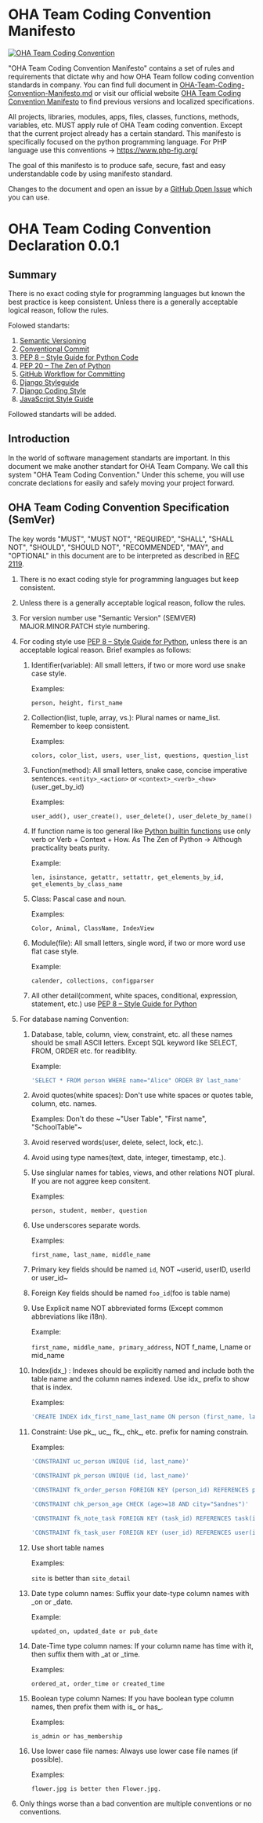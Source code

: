# OHA Team Coding Convention Manifesto

[![OHA Team Coding Convention](https://img.shields.io/badge/OHA%20Team%20Coding%20Convention-0.1.0-green)](https://github.com/oha-organization/OHA-Team-Coding-Convention-Manifesto/)

"OHA Team Coding Convention Manifesto" contains a set of rules and requirements that dictate why and how OHA Team follow coding convention standards in company. You can find full document in [OHA-Team-Coding-Convention-Manifesto.md](./README.md) or visit our official website [OHA Team Coding Convention Manifesto](https://ohateam.org/coding-convention-manifesto.com) to find previous versions and localized specifications.

All projects, libraries, modules, apps, files, classes, functions, methods, variables, etc. MUST apply rule of OHA Team coding convention. Except that the current project already has a certain standard. This manifesto is specifically focused on the python programming language. For PHP language use this conventions -> https://www.php-fig.org/

The goal of this manifesto is to produce safe, secure, fast and easy understandable code by using manifesto standard. 

Changes to the document and open an issue by a [GitHub Open Issue](https://github.com/oha-organization/OHA-Team-Coding-Convention-Manifesto/issues) which you can use.


OHA Team Coding Convention Declaration 0.0.1
============================================

Summary
-------

There is no exact coding style for programming languages but known the best practice is keep consistent.
Unless there is a generally acceptable logical reason, follow the rules.

Folowed standarts:

1. [Semantic Versioning](https://semver.org/)
1. [Conventional Commit](https://www.conventionalcommits.org/)
1. [PEP 8 – Style Guide for Python Code](https://peps.python.org/pep-0008/)
1. [PEP 20 – The Zen of Python](https://peps.python.org/pep-0020/)
1. [GitHub Workflow for Committing](https://docs.github.com/en/actions/using-workflows)
1. [Django Styleguide](https://github.com/HackSoftware/Django-Styleguide)
1. [Django Coding Style](https://docs.djangoproject.com/en/dev/internals/contributing/writing-code/coding-style/)
1. [JavaScript Style Guide](https://www.w3schools.com/js/js_conventions.asp)

Followed standarts will be added.

Introduction
------------

In the world of software management standarts are important.
In this document we make another standart for OHA Team Company.
We call this system "OHA Team Coding Convention." Under this scheme,
you will use concrate declations for easily and safely moving your project forward.

OHA Team Coding Convention Specification (SemVer)
-------------------------------------------------

The key words "MUST", "MUST NOT", "REQUIRED", "SHALL", "SHALL NOT", "SHOULD",
"SHOULD NOT", "RECOMMENDED", "MAY", and "OPTIONAL" in this document are to be
interpreted as described in [RFC 2119](https://tools.ietf.org/html/rfc2119).

1. There is no exact coding style for programming languages but keep consistent.

1. Unless there is a generally acceptable logical reason, follow the rules.

1. For version number use "Semantic Version" (SEMVER) MAJOR.MINOR.PATCH style numbering.

1. For coding style use [PEP 8 – Style Guide for Python](https://peps.python.org/pep-0008/),
unless there is an acceptable logical reason. Brief examples as follows:

    1. Identifier(variable): All small letters, if two or more word use snake case style.
        
        Examples: 
        
        ```person, height, first_name```

    1. Collection(list, tuple, array, vs.): Plural names or name_list. Remember to keep consistent.
    
        Examples: 
        
        ```colors, color_list, users, user_list, questions, question_list```

    1. Function(method): All small letters, snake case, concise imperative sentences.
    ```<entity>_<action>``` or ```<context>_<verb>_<how>``` (user_get_by_id)
    
        Examples: 
        
        ```user_add(), user_create(), user_delete(), user_delete_by_name()```
      
    1. If function name is too general like [Python builtin functions](https://docs.python.org/3/library/functions.html)
    use only verb or Verb + Context + How. As The Zen of Python -> Although practicality beats purity.
    
        Example:
        
        ```len, isinstance, getattr, settattr, get_elements_by_id, get_elements_by_class_name```
      
    1. Class: Pascal case and noun.
    
        Examples:
        
        ```Color, Animal, ClassName, IndexView```
      
    1. Module(file): All small letters, single word, if two or more word use flat case style.
    
        Example:
        
        ```calender, collections, configparser```
      
    1. All other detail(comment, white spaces, conditional, expression, statement, etc.) use
    [PEP 8 – Style Guide for Python](https://peps.python.org/pep-0008/)


1. For database naming Convention:

    1. Database, table, column, view, constraint, etc. all these names should be small ASCII letters.
    Except SQL keyword like SELECT, FROM, ORDER etc. for readiblity.
    
        Example:
        
        ```sql
        'SELECT * FROM person WHERE name="Alice" ORDER BY last_name'
        ```
      
    1. Avoid quotes(white spaces): Don't use white spaces or quotes table, column, etc. names.
    
        Examples: Don't do these ~"User Table", "First name", "SchoolTable"~
      
    1. Avoid reserved words(user, delete, select, lock, etc.).
      
    1. Avoid using type names(text, date, integer, timestamp, etc.).

    1. Use singlular names for tables, views, and other relations NOT plural. If you are not aggree keep consitent.
    
        Examples:
        
        ```person, student, member, question```

    1. Use underscores separate words.
    
        Examples:
        
        ```first_name, last_name, middle_name```
      
    1. Primary key fields should be named ```id```, NOT ~userid, userID, userId or user_id~
      
    1. Foreign Key fields should be named ```foo_id```(foo is table name)

    1. Use Explicit name NOT abbreviated forms (Except common abbreviations like i18n).
    
        Example:
        
        ```first_name, middle_name, primary_address```, NOT f_name, l_name or mid_name
      
    1. Index(idx_) : Indexes should be explicitly named and include both the table name and the column names indexed.
    Use idx_ prefix to show that is index.
    
        Examples:
        
        ```sql
        'CREATE INDEX idx_first_name_last_name ON person (first_name, last_name)';
        ```
      
    1. Constraint: Use pk_, uc_, fk_, chk_, etc. prefix for naming constrain.
        
        Examples:
        
        ```sql
        'CONSTRAINT uc_person UNIQUE (id, last_name)'
        
        'CONSTRAINT pk_person UNIQUE (id, last_name)'
        
        'CONSTRAINT fk_order_person FOREIGN KEY (person_id) REFERENCES person(id)'
        
        'CONSTRAINT chk_person_age CHECK (age>=18 AND city="Sandnes")'
        
        'CONSTRAINT fk_note_task FOREIGN KEY (task_id) REFERENCES task(id)'
        
        'CONSTRAINT fk_task_user FOREIGN KEY (user_id) REFERENCES user(id)'
        ```
      
    1. Use short table names
    
        Examples:
        
        ```site``` is better than ```site_detail```
      
    1. Date type column names: Suffix your date-type column names with _on or _date.
    
        Example:
        
        ```updated_on, updated_date or pub_date```
      
    1. Date-Time type column names: If your column name has time with it, then suffix them with _at or _time.
    
        Examples:
        
        ```ordered_at, order_time or created_time```
      
    1. Boolean type column Names: If you have boolean type column names, then prefix them with is_ or has_.
    
        Examples:
        
        ```is_admin or has_membership```

    1. Use lower case file names: Always use lower case file names (if possible).
    
        Examples:
        
        ```flower.jpg is better then Flower.jpg.```
    
1. Only things worse than a bad convention are multiple conventions or no conventions. 
